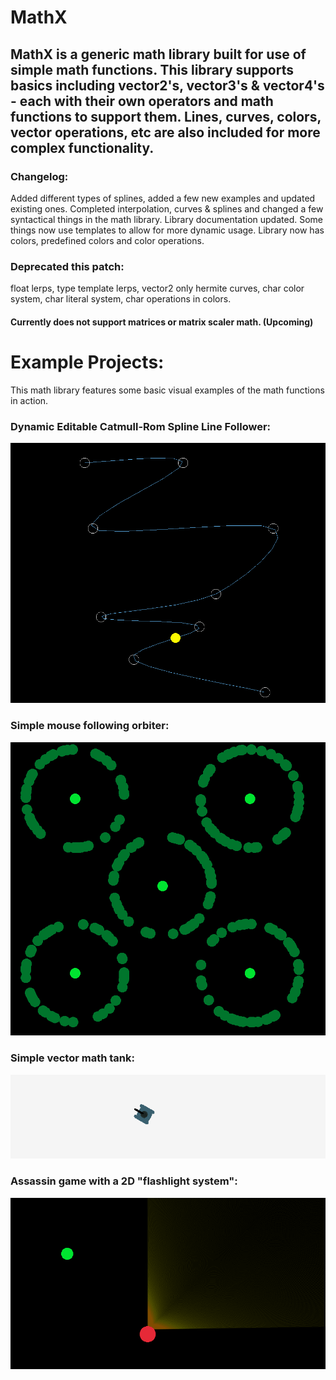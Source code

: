 # MathX

## MathX is a generic math library built for use of simple math functions. This library supports basics including vector2's, vector3's & vector4's - each with their own operators and math functions to support them. Lines, curves, colors, vector operations, etc are also included for more complex functionality.

### Changelog:

Added different types of splines, added a few new examples and updated existing ones. Completed interpolation, curves & splines and changed a few syntactical things in the math library. Library documentation updated. Some things now use templates to allow for more dynamic usage. Library now has colors, predefined colors and color operations.

### Deprecated this patch:
float lerps, 
type template lerps, 
vector2 only hermite curves, 
char color system, 
char literal system, 
char operations in colors.

#### Currently does not support matrices or matrix scaler math. (Upcoming)


# Example Projects:

This math library features some basic visual examples of the math functions in action.

### Dynamic Editable Catmull-Rom Spline Line Follower:
![alt text](https://github.com/JusticeShultz/MathLibrary/blob/master/ImageExamples/Image01.PNG)

### Simple mouse following orbiter:
![alt text](https://github.com/JusticeShultz/MathLibrary/blob/master/ImageExamples/Image02.PNG)

### Simple vector math tank:
![alt text](https://github.com/JusticeShultz/MathLibrary/blob/master/ImageExamples/Image03.PNG)

### Assassin game with a 2D "flashlight system":
![alt text](https://github.com/JusticeShultz/MathLibrary/blob/master/ImageExamples/Image04.PNG)